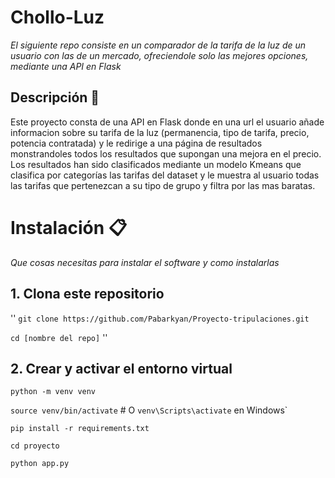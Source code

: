 # Chollo-Luz

_El siguiente repo consiste en un comparador de la tarifa de la luz de un usuario con las de un mercado, ofreciendole solo las mejores opciones, mediante una API en Flask_

## Descripción 🚀
 
Este proyecto consta de una API en Flask donde en una url el usuario añade informacion sobre su tarifa de la luz (permanencia, tipo de tarifa, precio, potencia contratada) y le redirige a una página de resultados monstrandoles todos los resultados que supongan una mejora en el precio. Los resultados han sido clasificados mediante un modelo Kmeans que clasifica por categorías las tarifas del dataset y le muestra al usuario todas las tarifas que pertenezcan a su tipo de grupo y filtra por las mas baratas.

# Instalación 📋

_Que cosas necesitas para instalar el software y como instalarlas_

## 1. Clona este repositorio

''
`git clone https://github.com/Pabarkyan/Proyecto-tripulaciones.git`

`cd [nombre del repo]`
''

## 2. Crear y activar el entorno virtual

`python -m venv venv`

`source venv/bin/activate`  # O `venv\Scripts\activate` en Windows`

`pip install -r requirements.txt`

`cd proyecto`

`python app.py`
